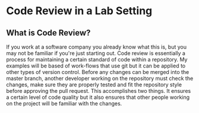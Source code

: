 # Code Review in a Lab Setting

## What is Code Review?
If you work at a software company you already know what this is, but you may not be familiar if you're just starting out. Code review is essentially a process for maintaining a certain standard of code within a repository. My examples will be based of work-flows that use git but it can be applied to other types of version control. Before any changes can be merged into the master branch, another developer working on the repository must check the changes, make sure they are properly tested and fit the repository style before approving the pull request. This accomplishes two things. It ensures a certain level of code quality but it also ensures that other people working on the project will be familiar with the changes.
